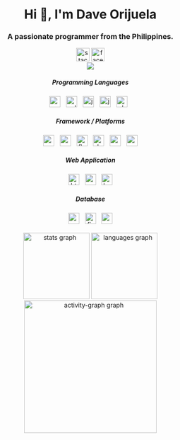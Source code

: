 <!-- Introduction -->
<h1 align="center">Hi 👋, I'm Dave Orijuela</h1>
<h3 align="center">A passionate programmer from the Philippines.</h3>

<!-- Social Media Links -->
<div align="center">
    <img src="https://img.shields.io/static/v1?message=Stackoverflow&logo=stackoverflow&label=&color=FE7A16&logoColor=white&labelColor=&style=for-the-badge"
        height="30" alt="stackoverflow logo" />
    <img src="https://img.shields.io/static/v1?message=Facebook&logo=facebook&label=&color=1877F2&logoColor=white&labelColor=&style=for-the-badge"
        height="30" alt="facebook logo" />
</div>
<!-- Visitor Badge -->
<div align="center">
    <img
        src="https://visitor-badge.laobi.icu/badge?page_id=dacersensei.dacersensei&right_color=rebeccapurple&left_text=Visitors" />
</div>


<!-- First Row: Programming Languages and Framework / Platforms -->
<div align="center">
    <h5>Programming Languages</h5>
    <img src="https://skillicons.dev/icons?i=cs" height="25" alt="csharp logo" />
    <img width="5" />
    <img src="https://skillicons.dev/icons?i=cpp" height="25" alt="cplusplus logo" />
    <img width="5" />
    <img src="https://skillicons.dev/icons?i=js" height="25" alt="javascript logo" />
    <img width="5" />
    <img src="https://skillicons.dev/icons?i=java" height="25" alt="java logo" />
    <img width="5" />
    <img src="https://skillicons.dev/icons?i=php" height="25" alt="php logo" />
    <img width="5" />
    <h5>Framework / Platforms</h5>
    <img src="https://cdn.simpleicons.org/android/3DDC84" height="25" alt="android logo" />
    <img width="5" />
    <img src="https://cdn.simpleicons.org/xamarin/3498DB" height="25" alt="xamarin logo" />
    <img width="5" />
    <img src="https://skillicons.dev/icons?i=flutter" height="25" alt="flutter logo" />
    <img width="5" />
    <img src="https://skillicons.dev/icons?i=dotnet" height="25" alt="dot-net logo" />
    <img width="5" />
    <img src="https://skillicons.dev/icons?i=arduino" height="25" alt="arduino logo" />
    <img width="5" />
    <img src="https://skillicons.dev/icons?i=androidstudio" height="25" alt="androidstudio logo" />
    <!-- Web application -->
    <h5>Web Application</h5>
    <img src="https://skillicons.dev/icons?i=html" height="25" alt="html5 logo" />
    <img width="5" />
    <img src="https://skillicons.dev/icons?i=css" height="25" alt="css3 logo" />
    <img width="5" />
    <img src="https://skillicons.dev/icons?i=bootstrap" height="25" alt="bootstrap logo" />
    <!-- Database -->
    <h5>Database</h5>
    <img src="https://skillicons.dev/icons?i=mysql" height="25" alt="mysql logo" />
    <img width="5" />
    <img src="https://skillicons.dev/icons?i=firebase" height="25" alt="firebase logo" />
    <img width="5" />
    <img src="https://skillicons.dev/icons?i=mongodb" height="25" alt="mongodb logo" />
</div>
<!-- GitHub Stats -->
<br clear="both" />
<div align="center">
    <img src="https://github-readme-stats.vercel.app/api?username=dacersensei&hide_title=false&hide_rank=false&show_icons=true&include_all_commits=true&count_private=true&disable_animations=false&theme=github_dark&locale=en&hide_border=false&order=1"
        height="150" alt="stats graph" />
    <img src="https://github-readme-stats.vercel.app/api/top-langs?username=dacersensei&locale=en&hide_title=false&layout=compact&card_width=320&langs_count=6&theme=github_dark&hide_border=false&order=2"
        height="150" alt="languages graph" />
</div>

<!-- Activity Graph -->
<div align="center">
    <img src="https://github-readme-activity-graph.vercel.app/graph?username=dacersensei&radius=12&theme=github-dark&area=true&order=5&hide_border=false"
        height="300" alt="activity-graph graph" />
</div>

